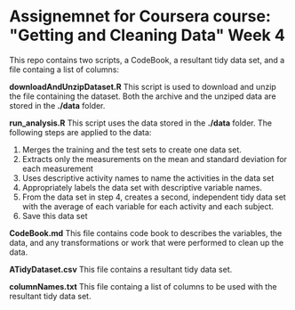 # Assignemnet for Coursera course: "Getting and Cleaning Data" Week 4
This repo contains two scripts, a CodeBook, a resultant tidy data set, and a file containg a list of columns:

**downloadAndUnzipDataset.R**
This script is used to download and unzip the file containing the dataset. Both the archive and the unziped data are stored in the **./data** folder.

**run_analysis.R**
This script uses the data stored in the **./data** folder. The following steps are applied to the data:
1. Merges the training and the test sets to create one data set.
2. Extracts only the measurements on the mean and standard deviation for each measurement
3. Uses descriptive activity names to name the activities in the data set
4. Appropriately labels the data set with descriptive variable names.
5. From the data set in step 4, creates a second, independent tidy data set with the average of each variable for each activity and each subject.
6. Save this data set

**CodeBook.md**
This file contains code book to describes the variables, the data, and any transformations or work that were performed to clean up the data.

**ATidyDataset.csv**
This file contains a resultant tidy data set.

**columnNames.txt**
This file containg a list of columns to be used with the resultant tidy data set.
